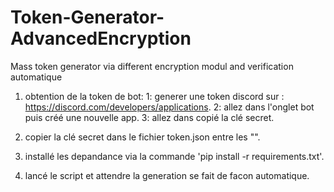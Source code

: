 # Token-Generator-AdvancedEncryption
Mass token generator via different encryption modul and verification automatique

1) obtention de la token de bot: 
1: generer une token discord sur : https://discord.com/developers/applications.
2: allez dans l'onglet bot puis créé une nouvelle app.
3: allez dans copié la clé secret.
  
2) copier la clé secret dans le fichier token.json entre les "".

3) installé les depandance via la commande 'pip install -r requirements.txt'.

4) lancé le script et attendre la generation se fait de facon automatique.
